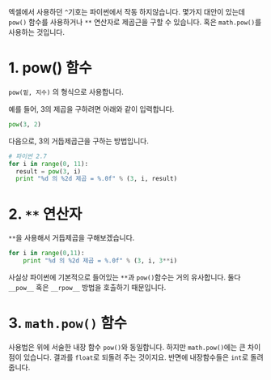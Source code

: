 <!--
.. title: 파이썬으로 제곱근 계산
.. slug: python-pow
.. date: 2015-04-02 10:41:05 UTC+09:00
.. tags: Python, pow, 제곱근
.. category: python
.. link: 
.. description: 파이썬으로 제곱근 계산
.. type: text
-->

엑셀에서 사용하던 `^`기호는 파이썬에서 작동 하지않습니다. 몇가지 대안이 있는데 `pow()` 함수를 사용하거나 `**` 연산자로 제곱근을 구할 수 있습니다. 혹은 `math.pow()`를 사용하는 것입니다.

# 1. pow() 함수
`pow(밑, 지수)` 의 형식으로 사용합니다.

예를 들어, 3의 제곱을 구하려면 아래와 같이 입력합니다.

```python
pow(3, 2)
```

다음으로, 3의 거듭제곱근을 구하는 방법입니다.
```python	
# 파이썬 2.7
for i in range(0, 11):
  result = pow(3, i)
  print "%d 의 %2d 제곱 = %.0f" % (3, i, result)
```

# 2. `**` 연산자

`**`을 사용해서 거듭제곱을 구해보겠습니다.

```python
for i in range(0,11):
    print "%d 의 %2d 제곱 = %.0f" % (3, i, 3**i)  
```
사실상 파이썬에 기본적으로 들어있는 `**`과 `pow()`함수는 거의 유사합니다. 둘다 `__pow__` 혹은 `__rpow__` 방법을 호출하기 때문입니다. 

# 3. `math.pow()` 함수

사용법은 위에 서술한 내장 함수 `pow()`와 동일합니다. 하지만 `math.pow()`에는 큰 차이점이 있습니다. 결과를 `float`로 되돌려 주는 것이지요. 반면에 내장함수들은 `int`로 돌려줍니다. 

